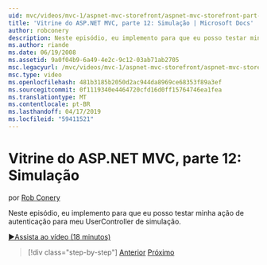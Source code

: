```yaml
---
uid: mvc/videos/mvc-1/aspnet-mvc-storefront/aspnet-mvc-storefront-part-12-mocking
title: 'Vitrine do ASP.NET MVC, parte 12: Simulação | Microsoft Docs'
author: robconery
description: Neste episódio, eu implemento para que eu posso testar minha ação de autenticação para meu UserController de simulação.
ms.author: riande
ms.date: 06/19/2008
ms.assetid: 9a0f04b9-6a49-4e2c-9c12-03ab71ab2705
msc.legacyurl: /mvc/videos/mvc-1/aspnet-mvc-storefront/aspnet-mvc-storefront-part-12-mocking
msc.type: video
ms.openlocfilehash: 481b3185b2050d2ac944da8969ce68353f89a3ef
ms.sourcegitcommit: 0f1119340e4464720cfd16d0ff15764746ea1fea
ms.translationtype: MT
ms.contentlocale: pt-BR
ms.lasthandoff: 04/17/2019
ms.locfileid: "59411521"
---
```

# <a name="aspnet-mvc-storefront-part-12-mocking"></a>Vitrine do ASP.NET MVC, parte 12: Simulação

por [Rob Conery](https://github.com/robconery)

Neste episódio, eu implemento para que eu posso testar minha ação de autenticação para meu UserController de simulação.

[&#9654;Assista ao vídeo (18 minutos)](https://channel9.msdn.com/Blogs/ASP-NET-Site-Videos/aspnet-mvc-storefront-part-12-mocking)

> [!div class="step-by-step"]
> [Anterior](aspnet-mvc-storefront-part-11-hooking-up-the-shopping-cart-and-using-components.md)
> [Próximo](aspnet-mvc-storefront-part-13-dependency-injection.md)

